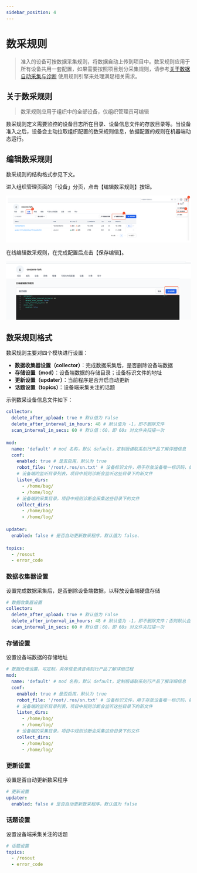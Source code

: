 ```yaml
---
sidebar_position: 4
---
```


# 数采规则

> 准入的设备可按数据采集规则，将数据自动上传到项目中。数采规则应用于所有设备共用一套配置，如果需要按照项目划分采集规则，请参考[关于数据自动采集与诊断](../9-data-diagnosis/1-intro.md) 使用规则引擎来处理满足相关需求。

## 关于数采规则

> 数采规则应用于组织中的全部设备，仅组织管理员可编辑

数采规则定义需要监控的设备日志所在目录、设备信息文件的存放目录等。当设备准入之后，设备会主动拉取组织配置的数采规则信息，依据配置的规则在机器端动态运行。

## 编辑数采规则

数采规则的结构格式参见下文。

进入组织管理页面的「设备」分页，点击【编辑数采规则】按钮。

![org-device](../img/org-device.png)

在线编辑数采规则，在完成配置后点击【保存编辑】。

![org-dev-rule-save](./img/device-save-collector.png)

## 数采规则格式

数采规则主要对四个模块进行设置：

- **数据收集器设置（collector）**：完成数据采集后，是否删除设备端数据
- **存储设置（mod）**：设备端数据的存储目录；设备标识文件的地址
- **更新设置（updater）**：当前程序是否开启自动更新
- **话题设置（topics）**：设备端采集关注的话题

示例数采设备信息文件如下：

```yaml
collector:
  delete_after_upload: true # 默认值为 False
  delete_after_interval_in_hours: 48 # 默认值为 -1，即不删除文件
  scan_interval_in_secs: 60 # 默认值：60，即 60s 对文件夹扫描一次

mod:
  name: 'default' # mod 名称，默认 default，定制版请联系刻行产品了解详细信息
  conf:
    enabled: true # 是否启用，默认为 true
    robot_file: '/root/.ros/sn.txt' # 设备标识文件，用于存放设备唯一标识码，如 sn
    # 设备端的监听目录列表，项目中规则诊断会监听这些目录下的新文件
    listen_dirs:
      - /home/bag/
      - /home/log/
    # 设备端的采集目录，项目中规则诊断会采集这些目录下的文件
    collect_dirs:
      - /home/bag/
      - /home/log/

updater:
  enabled: false # 是否自动更新数采程序，默认值为 false、

topics:
  - /rosout
  - error_code
```

### 数据收集器设置

设置完成数据采集后，是否删除设备端数据，以释放设备端硬盘存储

```yaml
# 数据收集器设置
collector:
  delete_after_upload: true # 默认值为 False
  delete_after_interval_in_hours: 48 # 默认值为 -1，即不删除文件；否则默认会删除 48 小时以前的旧数据
  scan_interval_in_secs: 60 # 默认值：60，即 60s 对文件夹扫描一次
```

### 存储设置

设置设备端数据的存储地址

```yaml
# 数据处理设置，可定制，具体信息请咨询刻行产品了解详细过程
mod:
  name: 'default' # mod 名称，默认 default，定制版请联系刻行产品了解详细信息
  conf:
    enabled: true # 是否启用，默认为 true
    robot_file: '/root/.ros/sn.txt' # 设备标识文件，用于存放设备唯一标识码，如 sn
    # 设备端的监听目录列表，项目中规则诊断会监听这些目录下的新文件
    listen_dirs:
      - /home/bag/
      - /home/log/
    # 设备端的采集目录，项目中规则诊断会采集这些目录下的文件
    collect_dirs:
      - /home/bag/
      - /home/log/
```

### 更新设置

设置是否自动更新数采程序

```yaml
# 更新设置
updater:
  enabled: false # 是否自动更新数采程序，默认值为 false
```

### 话题设置

设置设备端采集关注的话题

```yaml
# 话题设置
topics:
  - /rosout
  - error_code
```
